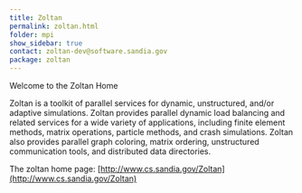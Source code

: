 ```yaml
---
title: Zoltan
permalink: zoltan.html
folder: mpi
show_sidebar: true
contact: zoltan-dev@software.sandia.gov
package: zoltan
---
```


Welcome to the Zoltan Home

Zoltan is a toolkit of parallel services for dynamic, unstructured, and/or adaptive simulations. Zoltan provides parallel dynamic load balancing and related services for a wide variety of applications, including finite element methods, matrix operations, particle methods, and crash simulations. Zoltan also provides parallel graph coloring, matrix ordering, unstructured communication tools, and distributed data directories.

The zoltan home page: [http://www.cs.sandia.gov/Zoltan](http://www.cs.sandia.gov/Zoltan)
